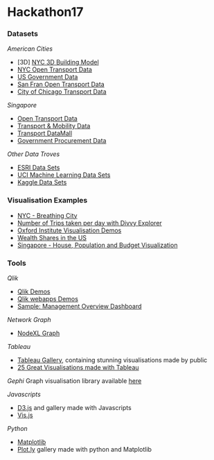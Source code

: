 # Hackathon17

### Datasets

*American Cities*
* [3D] [NYC 3D Building Model](http://www1.nyc.gov/site/doitt/initiatives/3d-building.page)
* [NYC Open Transport Data](https://data.cityofnewyork.us/Transportation/MTA-Data/mmu8-8w8b)
* [US Government Data](https://catalog.data.gov/dataset?organization_type=City+Government#topic=cities_navigation)
* [San Fran Open Transport Data](https://data.sfgov.org/browse?category=Transportation)
* [City of Chicago Transport Data](https://data.cityofchicago.org/)

*Singapore*
* [Open Transport Data](https://data.gov.sg/search?q=transport)
* [Transport & Mobility Data](http://www.dex.sg/data/mobility/#avail-datasets)
* [Transport DataMall](https://www.mytransport.sg/content/mytransport/home/dataMall.html)
* [Government Procurement Data](https://github.com/StEight/Hackathon17/archive/1.0.zip)

*Other Data Troves*
* [ESRI Data Sets](http://opendata.arcgis.com/about)
* [UCI Machine Learning Data Sets](https://archive.ics.uci.edu/ml/datasets.html)
* [Kaggle Data Sets](https://www.kaggle.com/datasets)

### Visualisation Examples 
* [NYC - Breathing City](https://nycopendata.tumblr.com/)
* [Number of Trips taken per day with Divvy Explorer](http://www.transitized.com/divvyexplorer/)
* [Oxford Institute Visualisation Demos](http://blogs.oii.ox.ac.uk/vis/visualization-demos/)
* [Wealth Shares in the US](https://public.tableau.com/en-us/s/gallery/wealth-inequality-us)
* [Singapore - House, Population and Budget Visualization](http://www.viz.sg/)

### Tools

*Qlik*
* [Qlik Demos](http://demos.qlik.com/qliksense)
* [Qlik webapps Demos](http://webapps.qlik.com/#/)
* [Sample: Management Overview Dashboard](http://webapps.qlik.com/CIO/index.html#/management/)

*Network Graph*
* [NodeXL Graph](http://nodexl.codeplex.com/)

*Tableau*
* [Tableau Gallery](https://public.tableau.com/en-us/s/gallery), containing stunning visualisations made by public
* [25 Great Visualisations made with Tableau](http://visualoop.com/blog/3199/25-great-data-visualizations-made-with-tableau-public)

*Gephi*
Graph visualisation library available [here](https://gephi.org/)

*Javascripts*
* [D3.js](https://d3js.org/) and gallery made with Javascripts
* [Vis.js](http://visjs.org/)

*Python*
* [Matplotlib](http://matplotlib.org/)
* [Plot.ly](https://plot.ly/feed/) gallery made with python and Matplotlib
